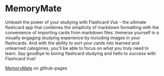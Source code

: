 # MemoryMate

Unleash the power of your studying with Flashcard Vue - the ultimate flashcard app that combines the simplicity of markdown formatting with the convenience of importing cards from markdown files. Immerse yourself in a visually engaging studying experience by including images in your flashcards. And with the ability to sort your cards into learned and unlearned categories, you'll be able to focus on what you truly need to learn. Say goodbye to boring flashcard studying and hello to success with Flashcard Vue!

[MemoryMate](https://rtif173.github.io/flashcards-vue/) on github-pages